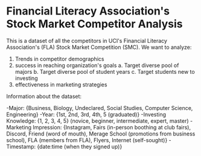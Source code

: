 
# Financial Literacy Association's Stock Market Competitor Analysis

This is a dataset of all the competitors in UCI's Financial Literacy Association's (FLA) Stock Market Competition (SMC). We want to analyze:
  1. Trends in competitor demographics
  2. success in reaching organization's goals
    a. Target diverse pool of majors
    b. Target diverse pool of student years
    c. Target students new to investing
  4. effectiveness in marketing strategies

Information about the dataset:

  -Major: {Business, Biology, Undeclared, Social Studies, Computer Science, Engineering}
  -Year: {1st, 2nd, 3rd, 4th, 5 (graduated)}
  -Investing Knowledge: {1, 2, 3, 4, 5} (novice, beginner, intermediate, expert, master)
  -Marketing Impression: {Instagram, Fairs (in-person boothing at club fairs), Discord, Friend (word of mouth), Merage School (promotions from business school), FLA (members from FLA), Flyers, Internet (self-sought)}
  -Timestamp: {date:time (when they signed up)}
